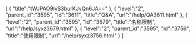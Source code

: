 [
	{
		"title":"tWJPAO9lvS3burKJvQn6JA=="
	},
	{
		"level":"2",
		"parent_id":"3595",
		"id":"3611",
		"title":"Q&A",
		"url":"/help/QA3611.html"
	},
	{
		"level":"2",
		"parent_id":"3595",
		"id":"3679",
		"title":"名称限制",
		"url":"/help/syxz3679.html"
	},
	{
		"level":"2",
		"parent_id":"3595",
		"id":"3756",
		"title":"使用限制",
		"url":"/help/syxz3756.html"
	}
]